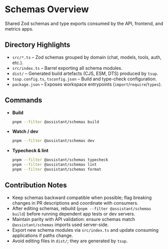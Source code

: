 # Schemas Overview
Shared Zod schemas and type exports consumed by the API, frontend, and metrics apps.

## Directory Highlights
- `src/*.ts` – Zod schemas grouped by domain (chat, models, tools, auth, etc.).
- `src/index.ts` – Barrel exporting all schema modules.
- `dist/` – Generated build artefacts (CJS, ESM, DTS) produced by `tsup`.
- `tsup.config.ts`, `tsconfig.json` – Build and type-check configuration.
- `package.json` – Exposes workspace entrypoints (`import`/`require`/`types`).

## Commands
- **Build**
  ```sh
  pnpm --filter @assistant/schemas build
  ```
- **Watch / dev**
  ```sh
  pnpm --filter @assistant/schemas dev
  ```
- **Typecheck & lint**
  ```sh
  pnpm --filter @assistant/schemas typecheck
  pnpm --filter @assistant/schemas lint
  pnpm --filter @assistant/schemas format
  ```

## Contribution Notes
- Keep schemas backward compatible when possible; flag breaking changes in PR descriptions and coordinate with consumers.
- After editing schemas, rebuild (`pnpm --filter @assistant/schemas build`) before running dependent app tests or dev servers.
- Maintain parity with API validation: ensure schemas match `@assistant/schemas` imports used server-side.
- Export new schema modules via `src/index.ts` and update consuming applications if paths change.
- Avoid editing files in `dist/`; they are generated by `tsup`.

